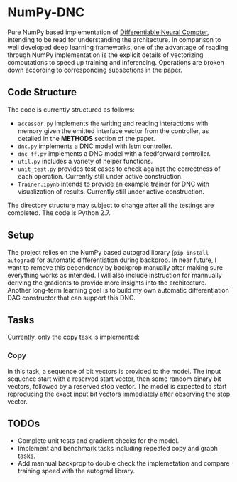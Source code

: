 
# NumPy-DNC

Pure NumPy based implementation of [Differentiable Neural Compter](https://www.nature.com/articles/nature20101), intending to be read for understanding the architecture. In comparison to well developed deep learning frameworks, one of the advantage of reading through NumPy implementation is the explicit details of vectorizing computations to speed up training and inferencing. Operations are broken down according to corresponding subsections in the paper. 

## Code Structure

The code is currently structured as follows:

* `accessor.py` implements the writing and reading interactions with memory given the emitted interface vector from the controller, as detailed in the **METHODS** section of the paper.
* `dnc.py` implements a DNC model with lstm controller.
* `dnc_ff.py` implements a DNC model with a feedforward controller.
* `util.py` includes a variety of helper functions.
* `unit_test.py` provides test cases to check against the correctness of each operation. Currently still under active construction.
*  `Trainer.ipynb` intends to provide an example trainer for DNC with visualization of results. Currently still under active construction.

The directory structure may subject to change after all the testings are completed. The code is Python 2.7.

## Setup

The project relies on the NumPy based autograd library (`pip install autograd`) for automatic differentiation during backprop.  In near future, I want to remove this dependency by backprop manually after making sure everything works as intended. I will also include instruction for mannually deriving the gradients to provide more insights into the architecture.
Another long-term learning goal is to build my own automatic differentiation DAG constructor that can support this DNC.

## Tasks

Currently, only the copy task is implemented:

### Copy

In this task,  a sequence of bit vectors is provided to the model. The input sequence start with a reserved start vector, then some random binary bit vectors, followed by a reserved stop vector. The model is expected to start reproducing the exact input bit vectors immediately after observing the stop vector.

## TODOs
* Complete unit tests and gradient checks for the model.
* Implement and benchmark tasks including repeated copy and graph tasks.
* Add mannual backprop to double check the implemetation and compare training speed with the autograd library.
